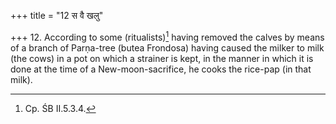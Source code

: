 +++
title = "12 स वै खलु"

+++
12. According to some (ritualists)[^1] having removed the calves by means of a branch of Parṇa-tree (butea Frondosa) having caused the milker to milk (the cows) in a pot on which a strainer is kept, in the manner in which it is done at the time of a New-moon-sacrifice, he cooks the rice-pap (in that milk).  


[^1]: Cp. ŚB II.5.3.4.
